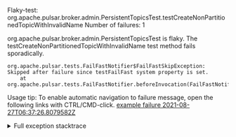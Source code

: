         
Flaky-test: org.apache.pulsar.broker.admin.PersistentTopicsTest.testCreateNonPartitionedTopicWithInvalidName
Number of failures: 1

org.apache.pulsar.broker.admin.PersistentTopicsTest is flaky. The testCreateNonPartitionedTopicWithInvalidName test method fails sporadically.

```
org.apache.pulsar.tests.FailFastNotifier$FailFastSkipException: Skipped after failure since testFailFast system property is set.
	at org.apache.pulsar.tests.FailFastNotifier.beforeInvocation(FailFastNotifier.java:88)

```

Usage tip: To enable automatic navigation to failure message, open the following links with CTRL/CMD-click.
[example failure 2021-08-27T06:37:26.8079582Z](https://github.com/apache/pulsar/runs/3440411059?check_suite_focus=true#step:9:895)


<details>
<summary>Full exception stacktrace</summary>
<code><pre>
org.apache.pulsar.tests.FailFastNotifier$FailFastSkipException: Skipped after failure since testFailFast system property is set.
	at org.apache.pulsar.tests.FailFastNotifier.beforeInvocation(FailFastNotifier.java:88)

</pre></code>
</details>

